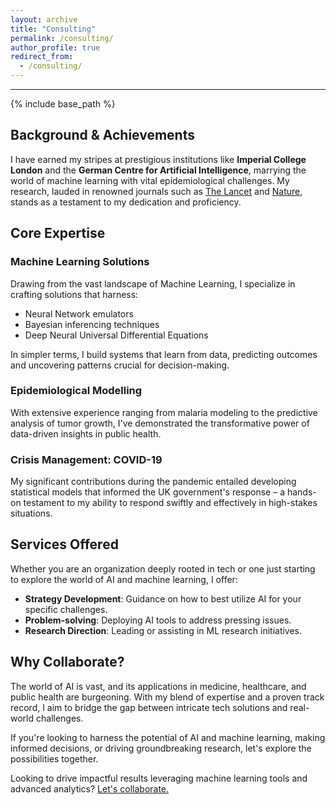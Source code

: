 ```yaml
---
layout: archive
title: "Consulting"
permalink: /consulting/
author_profile: true
redirect_from:
  - /consulting/
---
```


------

{% include base_path %}

## Background & Achievements
I have earned my stripes at prestigious institutions like **Imperial College London** and the **German Centre for Artificial Intelligence**, marrying the world of machine learning with vital epidemiological challenges. My research, lauded in renowned journals such as [The Lancet](https://doi.org/10.1016/S2468-2667(22)00337-1) and [Nature](https://doi.org/10.1038/s41467-023-39661-5), stands as a testament to my dedication and proficiency.

## Core Expertise

### Machine Learning Solutions
Drawing from the vast landscape of Machine Learning, I specialize in crafting solutions that harness:
- Neural Network emulators
- Bayesian inferencing techniques
- Deep Neural Universal Differential Equations

In simpler terms, I build systems that learn from data, predicting outcomes and uncovering patterns crucial for decision-making.

### Epidemiological Modelling
With extensive experience ranging from malaria modeling to the predictive analysis of tumor growth, I've demonstrated the transformative power of data-driven insights in public health.

### Crisis Management: COVID-19 
My significant contributions during the pandemic entailed developing statistical models that informed the UK government's response – a hands-on testament to my ability to respond swiftly and effectively in high-stakes situations.

## Services Offered

Whether you are an organization deeply rooted in tech or one just starting to explore the world of AI and machine learning, I offer:
- **Strategy Development**: Guidance on how to best utilize AI for your specific challenges.
- **Problem-solving**: Deploying AI tools to address pressing issues.
- **Research Direction**: Leading or assisting in ML research initiatives.

## Why Collaborate?

The world of AI is vast, and its applications in medicine, healthcare, and public health are burgeoning. With my blend of expertise and a proven track record, I aim to bridge the gap between intricate tech solutions and real-world challenges.

If you're looking to harness the potential of AI and machine learning, making informed decisions, or driving groundbreaking research, let's explore the possibilities together.

Looking to drive impactful results leveraging machine learning tools and advanced analytics? [Let's collaborate.](mailto:yasin.a.elmaci@gmail.com)